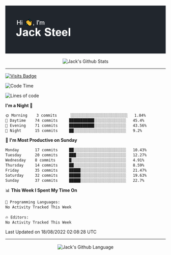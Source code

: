 <p align="center">
  <img align="center" src="https://github.com/JackSteel97/JackSteel97/blob/main/header.png?raw=true" alt="Hi, I'm Jack Steel" /> 
 </p>
<p align="center">
 <img align="center" src="https://github-readme-stats.vercel.app/api?username=jacksteel97&show_icons=true&count_private=true&theme=dracula" alt="Jack's Github Stats" /> 
</p>

<hr/>

[![Visits Badge](https://badges.pufler.dev/visits/JackSteel97/JackSteel97?color=blue&label=Profile%20Visits)](https://github.com/JackSteel97)
<!--START_SECTION:waka-->
![Code Time](http://img.shields.io/badge/Code%20Time-5%20hrs%2034%20mins-blue)

![Lines of code](https://img.shields.io/badge/From%20Hello%20World%20I%27ve%20Written-856%20Thousand%20lines%20of%20code-blue)

**I'm a Night 🦉** 

```text
🌞 Morning    3 commits      ░░░░░░░░░░░░░░░░░░░░░░░░░   1.84% 
🌆 Daytime    74 commits     ███████████░░░░░░░░░░░░░░   45.4% 
🌃 Evening    71 commits     ███████████░░░░░░░░░░░░░░   43.56% 
🌙 Night      15 commits     ██░░░░░░░░░░░░░░░░░░░░░░░   9.2%

```
📅 **I'm Most Productive on Sunday** 

```text
Monday       17 commits     ██░░░░░░░░░░░░░░░░░░░░░░░   10.43% 
Tuesday      20 commits     ███░░░░░░░░░░░░░░░░░░░░░░   12.27% 
Wednesday    8 commits      █░░░░░░░░░░░░░░░░░░░░░░░░   4.91% 
Thursday     14 commits     ██░░░░░░░░░░░░░░░░░░░░░░░   8.59% 
Friday       35 commits     █████░░░░░░░░░░░░░░░░░░░░   21.47% 
Saturday     32 commits     █████░░░░░░░░░░░░░░░░░░░░   19.63% 
Sunday       37 commits     █████░░░░░░░░░░░░░░░░░░░░   22.7%

```


📊 **This Week I Spent My Time On** 

```text
💬 Programming Languages: 
No Activity Tracked This Week

🔥 Editors: 
No Activity Tracked This Week

```


 Last Updated on 18/08/2022 02:08:28 UTC
<!--END_SECTION:waka-->

<hr/>

<p align="center">
    <img align="center" src="https://github-readme-stats.vercel.app/api/top-langs/?username=jacksteel97&langs_count=10&layout=compact&theme=dracula" alt="Jack's Github Language" /> 
</p>

